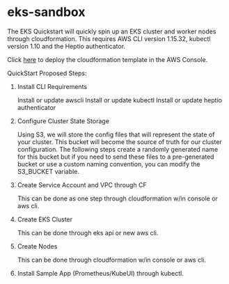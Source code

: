 # eks-sandbox
The EKS Quickstart will quickly spin up an EKS cluster and worker nodes through cloudformation. This requires AWS CLI version 1.15.32, kubectl version 1.10 and the Heptio authenticator.

Click [here](https://us-west-2.console.aws.amazon.com/cloudformation/home?#/stacks/new?stackName=eks-quickstart&templateURL=https://s3-us-west-2.amazonaws.com/eks-quickstart-demo/v2/eks-quickstart.template) to deploy the cloudformation template in the AWS Console.

QuickStart Proposed Steps:

1. Install CLI Requirements

	Install or update awscli
	Install or update kubectl
	Install or update heptio authenticator

2. Configure Cluster State Storage

	Using S3, we will store the config files that will represent the state of your cluster. This bucket will become the source of truth for our cluster configuration. The following steps create a randomly generated name for this bucket but if you need to send these files to a pre-generated bucket or use a custom naming convention, you can modify the S3_BUCKET variable.

3. Create Service Account and VPC through CF

	This can be done as one step through cloudformation w/in console or aws cli.

4. Create EKS Cluster

	This can be done through eks api or new aws cli.

5. Create Nodes

	This can be done through cloudformation w/in console or aws cli.

6. Install Sample App (Prometheus/KubeUI) through kubectl.
